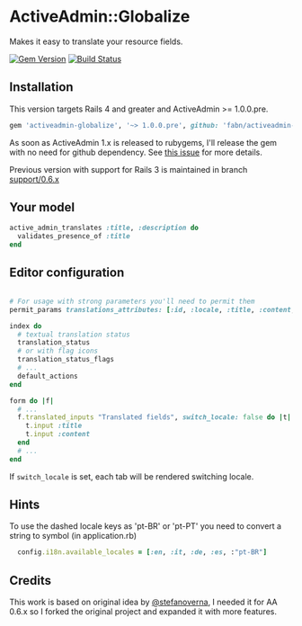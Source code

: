 # ActiveAdmin::Globalize

Makes it easy to translate your resource fields.

[![Gem Version](https://badge.fury.io/rb/activeadmin-globalize.svg)](http://badge.fury.io/rb/activeadmin-globalize)
[![Build Status](https://travis-ci.org/fabn/activeadmin-globalize.svg?branch=develop)](https://travis-ci.org/fabn/activeadmin-globalize)

## Installation

This version targets Rails 4 and greater and ActiveAdmin >= 1.0.0.pre.

```ruby
gem 'activeadmin-globalize', '~> 1.0.0.pre', github: 'fabn/activeadmin-globalize', branch: 'develop'
```

As soon as ActiveAdmin 1.x is released to rubygems, I'll release the gem with no need for github dependency. See
[this issue](https://github.com/activeadmin/activeadmin/issues/3448) for more details.

Previous version with support for Rails 3 is maintained in branch [support/0.6.x](https://github.com/fabn/activeadmin-globalize/tree/support/0.6.x)

## Your model

```ruby
active_admin_translates :title, :description do
  validates_presence_of :title
end
```
## Editor configuration

```ruby

# For usage with strong parameters you'll need to permit them
permit_params translations_attributes: [:id, :locale, :title, :content, :_destroy]

index do
  # textual translation status
  translation_status
  # or with flag icons
  translation_status_flags
  # ...
  default_actions
end

form do |f|
  # ...
  f.translated_inputs "Translated fields", switch_locale: false do |t|
    t.input :title
    t.input :content
  end
  # ...
end
```
If `switch_locale` is set, each tab will be rendered switching locale.


## Hints

To use the dashed locale keys as 'pt-BR' or 'pt-PT' you need to convert a string
to symbol (in application.rb)

```ruby
  config.i18n.available_locales = [:en, :it, :de, :es, :"pt-BR"]
```

## Credits

This work is based on original idea by [@stefanoverna](https://github.com/stefanoverna/activeadmin-globalize),
 I needed it for AA 0.6.x so I forked the original project and expanded it with more features.
